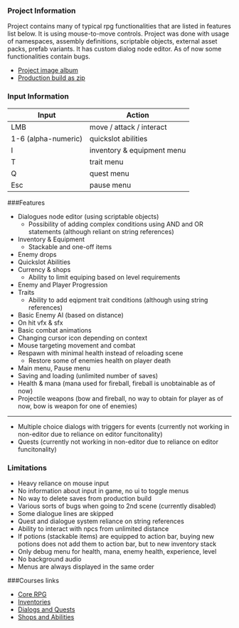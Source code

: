 ### Project Information
Project contains many of typical rpg functionalities that are listed in features list below. 
It is using mouse-to-move controls. Project was done with usage of namespaces, assembly definitions, scriptable objects, external asset packs, prefab variants. 
It has custom dialog node editor. 
As of now some functionalities contain bugs.
- [Project image album](https://imgur.com/a/JIdUpyz)
- [Production build as zip](https://drive.google.com/file/d/1pnZZAJTm8gMF09cJHGFi9TkXLNdkZ5vV/view?usp=sharing)

### Input Information
Input | Action
--- | ---
LMB |  move / attack / interact
1-6 (alpha-numeric) | quickslot abilities
I |  inventory & equipment menu
T | trait menu
Q | quest menu
Esc | pause menu


###Features
+ Dialogues node editor (using scriptable objects)
	+ Possibility of adding complex conditions using AND and OR statements (although reliant on string references)
+ Inventory & Equipment
	+ Stackable and one-off items
+ Enemy drops
+ Quickslot Abilities
+ Currency & shops
	+ Ability to limit equiping based on level requirements
+ Enemy and Player Progression
+ Traits
	+ Ability to add eqipment trait conditions (although using string references)
+ Basic Enemy AI (based on distance)
+ On hit vfx & sfx
+ Basic combat animations
+ Changing cursor icon depending on context
+ Mouse targeting movement and combat
+ Respawn with minimal health instead of reloading scene 
	+  Restore some of enemies health on player death
+ Main menu, Pause menu
+ Saving and loading (unlimited number of saves)
+ Health & mana (mana used for fireball, fireball is unobtainable as of now)
+ Projectile weapons (bow and fireball, no way to obtain for player as of now, bow is weapon for one of enemies)
---
+ Multiple choice dialogs with triggers for events (currently not working in non-editor due to reliance on editor funcitonality)
+ Quests (currently not working in non-editor due to reliance on editor funcitonality)

### Limitations
+ Heavy reliance on mouse input
+ No information about input in game, no ui to toggle menus
+ No way to delete saves from production build
+ Various sorts of bugs when going to 2nd scene (currently disabled)
+ Some dialogue lines are skipped
+ Quest and dialogue system reliance on string references
+ Ability to interact with npcs from unlimited distance
+ If potions (stackable items) are equipped to action bar, buying new potions does not add them to action bar, but to new inventory stack
+ Only debug menu for health, mana, enemy health, experience, level
+ No background audio
+ Menus are always displayed in the same order

###Courses links
- [Core RPG](https://www.gamedev.tv/p/unity-rpg/?coupon_code=AUTUMN)
- [Inventories](https://www.gamedev.tv/p/inventory)
- [Dialogs and Quests](https://www.gamedev.tv/p/rpg-dialogue-quests-intermediate-c-game-coding-course/?coupon_code=AUTUMN)
- [Shops and Abilities](https://www.gamedev.tv/p/rpg-shops-skills-abilities-game-development/?coupon_code=AUTUMN)
